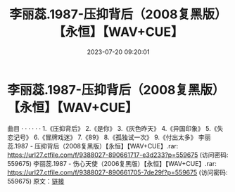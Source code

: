 ﻿---
title: 李丽蕊.1987-压抑背后（2008复黑版）【永恒】【WAV+CUE】
date: 2023-07-20 09:20:01
categories: WAV车载音乐、镜像
tags: 华语中文
---
# 李丽蕊.1987-压抑背后（2008复黑版）【永恒】【WAV+CUE】

曲目
· · · · · ·
1.《压抑背后》
2.《是你》
3.《灰色昨天》
4.《异国印象》
5.《失恋记号》
6.《冒牌戏迷》
7.《89》
8.《孤独试一次》
9.《付出太多》
李丽蕊.1987 - 压抑背后（2008复黑版）【永恒】【WAV+CUE】.rar: https://url27.ctfile.com/f/9388027-890661717-e3d233?p=559675
(访问密码: 559675)
李丽蕊.1987 - 伤心天使（2006复黑版）【永恒】【WAV+CUE】.rar: https://url27.ctfile.com/f/9388027-890661705-7de29f?p=559675
(访问密码: 559675)
原文：[链接](https://blog.sina.com.cn/s/blog_1647c7e76010312rl.html)